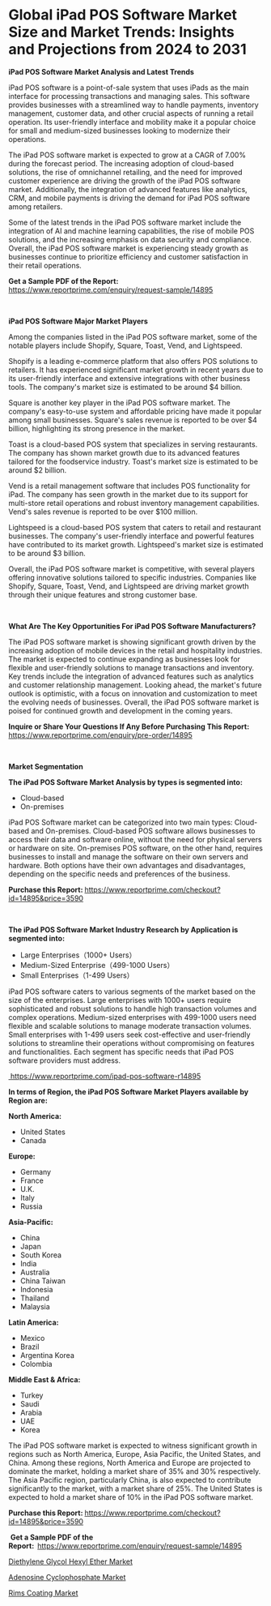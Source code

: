 <p><h1>Global iPad POS Software Market Size and Market Trends: Insights and Projections from 2024 to 2031</h1></p><p><strong>iPad POS Software Market Analysis and Latest Trends</strong></p>
<p><p>iPad POS software is a point-of-sale system that uses iPads as the main interface for processing transactions and managing sales. This software provides businesses with a streamlined way to handle payments, inventory management, customer data, and other crucial aspects of running a retail operation. Its user-friendly interface and mobility make it a popular choice for small and medium-sized businesses looking to modernize their operations.</p><p>The iPad POS software market is expected to grow at a CAGR of 7.00% during the forecast period. The increasing adoption of cloud-based solutions, the rise of omnichannel retailing, and the need for improved customer experience are driving the growth of the iPad POS software market. Additionally, the integration of advanced features like analytics, CRM, and mobile payments is driving the demand for iPad POS software among retailers.</p><p>Some of the latest trends in the iPad POS software market include the integration of AI and machine learning capabilities, the rise of mobile POS solutions, and the increasing emphasis on data security and compliance. Overall, the iPad POS software market is experiencing steady growth as businesses continue to prioritize efficiency and customer satisfaction in their retail operations.</p></p>
<p><strong>Get a Sample PDF of the Report:&nbsp;</strong> <a href="https://www.reportprime.com/enquiry/request-sample/14895">https://www.reportprime.com/enquiry/request-sample/14895</a></p>
<p>&nbsp;</p>
<p><strong>iPad POS Software Major Market Players</strong></p>
<p><p>Among the companies listed in the iPad POS software market, some of the notable players include Shopify, Square, Toast, Vend, and Lightspeed.</p><p>Shopify is a leading e-commerce platform that also offers POS solutions to retailers. It has experienced significant market growth in recent years due to its user-friendly interface and extensive integrations with other business tools. The company's market size is estimated to be around $4 billion.</p><p>Square is another key player in the iPad POS software market. The company's easy-to-use system and affordable pricing have made it popular among small businesses. Square's sales revenue is reported to be over $4 billion, highlighting its strong presence in the market.</p><p>Toast is a cloud-based POS system that specializes in serving restaurants. The company has shown market growth due to its advanced features tailored for the foodservice industry. Toast's market size is estimated to be around $2 billion.</p><p>Vend is a retail management software that includes POS functionality for iPad. The company has seen growth in the market due to its support for multi-store retail operations and robust inventory management capabilities. Vend's sales revenue is reported to be over $100 million.</p><p>Lightspeed is a cloud-based POS system that caters to retail and restaurant businesses. The company's user-friendly interface and powerful features have contributed to its market growth. Lightspeed's market size is estimated to be around $3 billion.</p><p>Overall, the iPad POS software market is competitive, with several players offering innovative solutions tailored to specific industries. Companies like Shopify, Square, Toast, Vend, and Lightspeed are driving market growth through their unique features and strong customer base.</p></p>
<p>&nbsp;</p>
<p><strong>What Are The Key Opportunities For iPad POS Software Manufacturers?</strong></p>
<p><p>The iPad POS software market is showing significant growth driven by the increasing adoption of mobile devices in the retail and hospitality industries. The market is expected to continue expanding as businesses look for flexible and user-friendly solutions to manage transactions and inventory. Key trends include the integration of advanced features such as analytics and customer relationship management. Looking ahead, the market's future outlook is optimistic, with a focus on innovation and customization to meet the evolving needs of businesses. Overall, the iPad POS software market is poised for continued growth and development in the coming years.</p></p>
<p><strong>Inquire or Share Your Questions If Any Before Purchasing This Report:</strong> <a href="https://www.reportprime.com/enquiry/pre-order/14895">https://www.reportprime.com/enquiry/pre-order/14895</a></p>
<p>&nbsp;</p>
<p><strong>Market Segmentation</strong></p>
<p><strong>The iPad POS Software Market Analysis by types is segmented into:</strong></p>
<p><ul><li>Cloud-based</li><li>On-premises</li></ul></p>
<p><p>iPad POS Software market can be categorized into two main types: Cloud-based and On-premises. Cloud-based POS software allows businesses to access their data and software online, without the need for physical servers or hardware on site. On-premises POS software, on the other hand, requires businesses to install and manage the software on their own servers and hardware. Both options have their own advantages and disadvantages, depending on the specific needs and preferences of the business.</p></p>
<p><strong>Purchase this Report:&nbsp;</strong><a href="https://www.reportprime.com/checkout?id=14895&price=3590">https://www.reportprime.com/checkout?id=14895&price=3590</a></p>
<p>&nbsp;</p>
<p><strong>The iPad POS Software Market Industry Research by Application is segmented into:</strong></p>
<p><ul><li>Large Enterprises（1000+ Users）</li><li>Medium-Sized Enterprise（499-1000 Users）</li><li>Small Enterprises（1-499 Users）</li></ul></p>
<p><p>iPad POS software caters to various segments of the market based on the size of the enterprises. Large enterprises with 1000+ users require sophisticated and robust solutions to handle high transaction volumes and complex operations. Medium-sized enterprises with 499-1000 users need flexible and scalable solutions to manage moderate transaction volumes. Small enterprises with 1-499 users seek cost-effective and user-friendly solutions to streamline their operations without compromising on features and functionalities. Each segment has specific needs that iPad POS software providers must address.</p></p>
<p><a href="https://www.reportprime.com/ipad-pos-software-r14895">&nbsp;https://www.reportprime.com/ipad-pos-software-r14895</a></p>
<p><strong>In terms of Region, the iPad POS Software Market Players available by Region are:</strong></p>
<p>
    <p> <strong> North America: </strong>
        <ul>
            <li>United States</li>
            <li>Canada</li>
        </ul>
        </p> 
    <p> <strong> Europe: </strong>
        <ul>
            <li>Germany</li>
            <li>France</li>
            <li>U.K.</li>
            <li>Italy</li>
            <li>Russia</li>
        </ul>
        </p> 
    <p> <strong> Asia-Pacific: </strong>
        <ul>
            <li>China</li>
            <li>Japan</li>
            <li>South Korea</li>
            <li>India</li>
            <li>Australia</li>
            <li>China Taiwan</li>
            <li>Indonesia</li>
            <li>Thailand</li>
            <li>Malaysia</li>
        </ul>
        </p> 
    <p> <strong> Latin America: </strong>
        <ul>
            <li>Mexico</li>
            <li>Brazil</li>
            <li>Argentina Korea</li>
            <li>Colombia</li>
        </ul>
        </p> 
    <p> <strong> Middle East & Africa: </strong>
        <ul>
            <li>Turkey</li>
            <li>Saudi</li>
            <li>Arabia</li>
            <li>UAE</li>
            <li>Korea</li>
        </ul>
    </p>
    </p>
<p><p>The iPad POS software market is expected to witness significant growth in regions such as North America, Europe, Asia Pacific, the United States, and China. Among these regions, North America and Europe are projected to dominate the market, holding a market share of 35% and 30% respectively. The Asia Pacific region, particularly China, is also expected to contribute significantly to the market, with a market share of 25%. The United States is expected to hold a market share of 10% in the iPad POS software market.</p></p>
<p><strong>Purchase this Report: </strong><a href="https://www.reportprime.com/checkout?id=14895&price=3590">https://www.reportprime.com/checkout?id=14895&price=3590</a></p>
<p>&nbsp;<strong>Get a Sample PDF of the Report:&nbsp;&nbsp;</strong><a href="https://www.reportprime.com/enquiry/request-sample/14895">https://www.reportprime.com/enquiry/request-sample/14895</a></p>
<p><strong></strong></p>
<p><p><a href="https://www.linkedin.com/pulse/diethylene-glycol-hexyl-ether-market-research-report-forecasted-urt4e?trackingId=Wmo4bO3ki3nftITF8T%2FQqw%3D%3D">Diethylene Glycol Hexyl Ether Market</a></p><p><a href="https://www.linkedin.com/pulse/adenosine-cyclophosphate-market-analysis-size-global-industry-nekde?trackingId=wAPI%2B7M%2BbYsy%2BNLW1vjt3Q%3D%3D">Adenosine Cyclophosphate Market</a></p><p><a href="https://www.linkedin.com/pulse/rims-coating-market-research-report-provides-critical-o5kge?trackingId=dXDJliLDYGEc5PFaPv4xGA%3D%3D">Rims Coating Market</a></p></p>